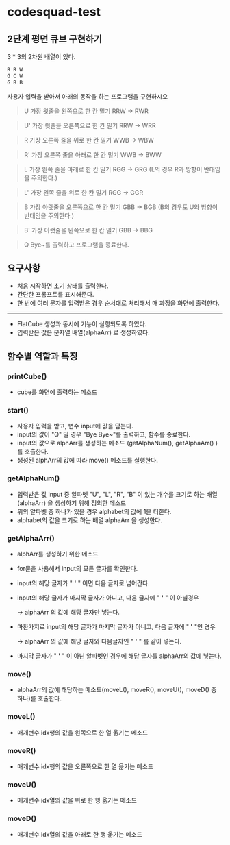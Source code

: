 # codesquad-test   
## 2단계 평면 큐브 구현하기   
3 * 3의 2차원 배열이 있다.

```java
R R W
G C W
G B B
```

사용자 입력을 받아서 아래의 동작을 하는 프로그램을 구현하시오

>U     가장 윗줄을 왼쪽으로 한 칸 밀기 RRW → RWR

>U'    가장 윗줄을 오른쪽으로 한 칸 밀기 RRW → WRR

>R      가장 오른쪽 줄을 위로 한 칸 밀기 WWB → WBW

>R'     가장 오른쪽 줄을 아래로 한 칸 밀기 WWB → BWW

>L      가장 왼쪽 줄을 아래로 한 칸 밀기 RGG → GRG (L의 경우 R과 방향이 반대임을 주의한다.)

>L'      가장 왼쪽 줄을 위로 한 칸 밀기 RGG → GGR

>B      가장 아랫줄을 오른쪽으로 한 칸 밀기 GBB → BGB (B의 경우도 U와 방향이 반대임을 주의한다.)

>B'      가장 아랫줄을 왼쪽으로 한 칸 밀기 GBB → BBG

>Q       Bye~를 출력하고 프로그램을 종료한다.

## 요구사항

- 처음 시작하면 초기 상태를 출력한다.
- 간단한 프롬프트를 표시해준다.
- 한 번에 여러 문자를 입력받은 경우 순서대로 처리해서 매 과정을 화면에 출력한다.

---

- FlatCube 생성과 동시에 기능이 실행되도록 하였다.
- 입력받은 값은 문자열 배열(alphaArr) 로 생성하였다.

## 함수별 역할과 특징

### printCube()

- cube를 화면에 출력하는 메소드

### start()

- 사용자 입력을 받고, 변수 input에 값을 담는다.
- input의 값이 "Q" 일 경우 "Bye Bye~"를 출력하고, 함수를 종료한다.
- input의 값으로 alphArr를 생성하는 메소드 (getAlphaNum(), getAlphaArr() )를 호출한다.
- 생성된 alphArr의 값에 따라 move() 메소드를 실행한다.

### getAlphaNum()

- 입력받은 값 input 중 알파벳 "U", "L", "R", "B"  이 있는 개수를 크기로 하는 배열(alphaArr) 을 생성하기 위해 정의한 메소드
- 위의 알파벳 중 하나가 있을 경우 alphabet의 값에 1을 더한다.
- alphabet의 값을 크기로 하는 배열 alphaArr 을 생성한다.

### getAlphaArr()

- alphArr를 생성하기 위한 메소드
- for문을 사용해서 input의 모든 글자를 확인한다.
- input의 해당 글자가 " **'** " 이면 다음 글자로 넘어간다.
- input의 해당 글자가 마지막 글자가 아니고, 다음 글자에 " **'** " 이 아닐경우

    → alphaArr 의 값에 해당 글자만 넣는다.

- 마찬가지로 input의 해당 글자가 마지막 글자가 아니고, 다음 글자에 " **'** "인 경우

    → alphaArr 의 값에 해당 글자와 다음글자인 " **'** " 를 같이 넣는다.

- 마지막 글자가 " **'** " 이 아닌 알파벳인 경우에 해당 글자를 alphaArr의 값에 넣는다.

### move()

- alphaArr의 값에 해당하는 메소드(moveL(), moveR(), moveU(), moveD() 중 하나)를 호출한다.

### moveL()

- 매개변수 idx행의 값을 왼쪽으로 한 열 옮기는 메소드

### moveR()

- 매개변수 idx행의 값을 오른쪽으로 한 열 옮기는 메소드

### moveU()

- 매개변수 idx열의 값을 위로 한 행 옮기는 메소드

### moveD()

- 매개변수 idx열의 값을 아래로 한 행 옮기는 메소드
